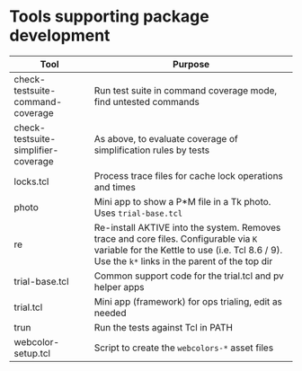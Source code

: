 # Tools supporting package development

|Tool					|Purpose								|
|---					|---									|
|check-testsuite-command-coverage	|Run test suite in command coverage mode, find untested commands	|
|check-testsuite-simplifier-coverage	|As above, to evaluate coverage of simplification rules by tests	|
|locks.tcl				|Process trace files for cache lock operations and times   		|
|photo					|Mini app to show a P*M file in a Tk photo. Uses `trial-base.tcl`	|
|re					|Re-install AKTIVE into the system. Removes trace and core files. Configurable via `K` variable for the Kettle to use (i.e. Tcl 8.6 / 9). Use the `k*` links in the parent of the top dir	|
|trial-base.tcl				|Common support code for the trial.tcl and pv helper apps		|
|trial.tcl				|Mini app (framework) for ops trialing, edit as needed			|
|trun					|Run the tests against Tcl in PATH	     				|
|webcolor-setup.tcl			|Script to create the `webcolors-*` asset files				|
